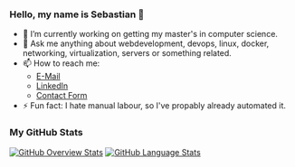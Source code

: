 ### Hello, my name is Sebastian 👋
- 🔭 I’m currently working on getting my master's in computer science.
- 💬 Ask me anything about webdevelopment, devops, linux, docker, networking, virtualization, servers or something related.
- 📫 How to reach me: 
  - [E-Mail](mailto:mail@spyfly.xyz)
  - [LinkedIn](https://linkedin.com/in/seb-heiden)
  - [Contact Form](https://spyfly.xyz/#contact)
- ⚡ Fun fact: I hate manual labour, so I've propably already automated it.
<!--

**spyfly/spyfly** is a ✨ _special_ ✨ repository because its `README.md` (this file) appears on your GitHub profile.

Here are some ideas to get you started:

- 🔭 I’m currently working on ...
- 🌱 I’m currently learning ...
- 👯 I’m looking to collaborate on ...
- 🤔 I’m looking for help with ...
- 💬 Ask me about ...
- 📫 How to reach me: ...
- 😄 Pronouns: ...
- ⚡ Fun fact: ...
-->

### My GitHub Stats
[![GitHub Overview Stats](https://github-readme-stats.vercel.app/api?username=spyfly&hide_title=true&count_private=true&show_icons=true&theme=omni)](https://github.com/spyfly#github-stats)
[![GitHub Language Stats](https://github-readme-stats.vercel.app/api/top-langs?username=spyfly&count_private=true&show_icons=true&theme=omni&layout=compact)](https://github.com/spyfly#github-stats)
